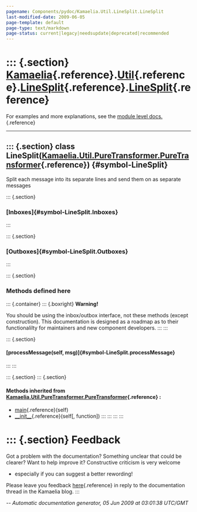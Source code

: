 ```yaml
---
pagename: Components/pydoc/Kamaelia.Util.LineSplit.LineSplit
last-modified-date: 2009-06-05
page-template: default
page-type: text/markdown
page-status: current|legacy|needsupdate|deprecated|recommended
---
```

::: {.section}
[Kamaelia](/Components/pydoc/Kamaelia.html){.reference}.[Util](/Components/pydoc/Kamaelia.Util.html){.reference}.[LineSplit](/Components/pydoc/Kamaelia.Util.LineSplit.html){.reference}.[LineSplit](/Components/pydoc/Kamaelia.Util.LineSplit.LineSplit.html){.reference}
==========================================================================================================================================================================================================================================================================

For examples and more explanations, see the [module level
docs.](/Components/pydoc/Kamaelia.Util.LineSplit.html){.reference}

------------------------------------------------------------------------

::: {.section}
class LineSplit([Kamaelia.Util.PureTransformer.PureTransformer](/Components/pydoc/Kamaelia.Util.PureTransformer.PureTransformer.html){.reference}) {#symbol-LineSplit}
--------------------------------------------------------------------------------------------------------------------------------------------------

Split each message into its separate lines and send them on as separate
messages

::: {.section}
### [Inboxes]{#symbol-LineSplit.Inboxes}
:::

::: {.section}
### [Outboxes]{#symbol-LineSplit.Outboxes}
:::

::: {.section}
### Methods defined here

::: {.container}
::: {.boxright}
**Warning!**

You should be using the inbox/outbox interface, not these methods
(except construction). This documentation is designed as a roadmap as to
their functionalilty for maintainers and new component developers.
:::
:::

::: {.section}
#### [processMessage(self, msg)]{#symbol-LineSplit.processMessage}
:::
:::

::: {.section}
::: {.section}
#### Methods inherited from [Kamaelia.Util.PureTransformer.PureTransformer](/Components/pydoc/Kamaelia.Util.PureTransformer.PureTransformer.html){.reference} :

-   [main](/Components/pydoc/Kamaelia.Util.PureTransformer.html#symbol-PureTransformer.main){.reference}(self)
-   [\_\_init\_\_](/Components/pydoc/Kamaelia.Util.PureTransformer.html#symbol-PureTransformer.__init__){.reference}(self\[,
    function\])
:::
:::
:::
:::

::: {.section}
Feedback
========

Got a problem with the documentation? Something unclear that could be
clearer? Want to help improve it? Constructive criticism is very welcome
- especially if you can suggest a better rewording!

Please leave you feedback
[here](../../../cgi-bin/blog/blog.cgi?rm=viewpost&nodeid=1142023701){.reference}
in reply to the documentation thread in the Kamaelia blog.
:::

*\-- Automatic documentation generator, 05 Jun 2009 at 03:01:38 UTC/GMT*
